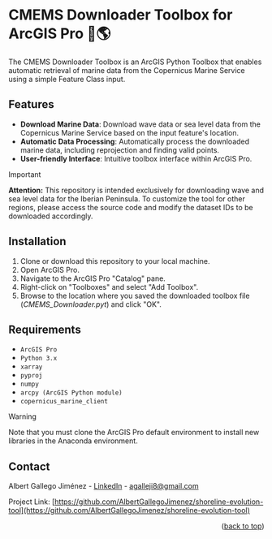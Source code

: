 <a name="readme-top"></a>

# CMEMS Downloader Toolbox for ArcGIS Pro 🧰🌎

 The CMEMS Downloader Toolbox is an ArcGIS Python Toolbox that enables automatic retrieval of marine data from the Copernicus Marine Service using a simple Feature Class input.

<!-- FEATURES -->
## Features
- **Download Marine Data**: Download wave data or sea level data from the Copernicus Marine Service based on the input feature's location.
- **Automatic Data Processing**: Automatically process the downloaded marine data, including reprojection and finding valid points.
- **User-friendly Interface**: Intuitive toolbox interface within ArcGIS Pro.

> [!IMPORTANT]
> **Attention:** This repository is intended exclusively for downloading wave and sea level data for the Iberian Peninsula. To customize the tool for other regions, please access the source code and modify the dataset IDs to be downloaded accordingly.

<!-- INSTALLATION -->
## Installation
1. Clone or download this repository to your local machine.
2. Open ArcGIS Pro.
3. Navigate to the ArcGIS Pro "Catalog" pane.
4. Right-click on "Toolboxes" and select "Add Toolbox".
5. Browse to the location where you saved the downloaded toolbox file (*CMEMS_Downloader.pyt*) and click "OK".

<!-- REQUIREMENTS -->
## Requirements
- ```ArcGIS Pro```
- ```Python 3.x```
- ```xarray```
- ```pyproj```
- ```numpy```
- ```arcpy (ArcGIS Python module)```
- ```copernicus_marine_client```

> [!WARNING]
> Note that you must clone the ArcGIS Pro default environment to install new libraries in the Anaconda environment.

<!-- CONTACT -->
## Contact

Albert Gallego Jiménez - [LinkedIn](https://www.linkedin.com/in/albert-gallego-jimenez) - agalleji8@gmail.com

Project Link: [https://github.com/AlbertGallegoJimenez/shoreline-evolution-tool](https://github.com/AlbertGallegoJimenez/shoreline-evolution-tool)

<p align="right">(<a href="#readme-top">back to top</a>)</p>

